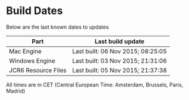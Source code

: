 # Build Dates

Below are the last known dates to updates

Part | Last build update
-----|-----
Mac Engine | Last built: 06 Nov 2015; 08:25:05
Windows Engine | Last built: 03 Nov 2015; 21:31:06
JCR6 Resource Files | Last built: 05 Nov 2015; 21:37:38
All times are in CET (Central European Time: Amsterdam, Brussels, Paris, Madrid)



